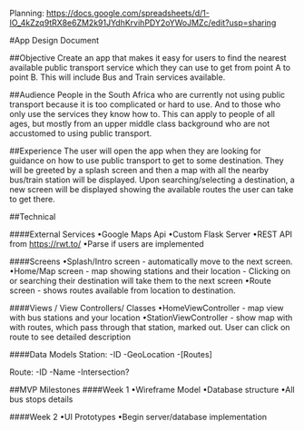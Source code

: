Planning: https://docs.google.com/spreadsheets/d/1-IO_4kZzq9tRX8e6ZM2k91JYdhKrvihPDY2oYWoJMZc/edit?usp=sharing

#App Design Document


##Objective
Create an app that makes it easy for users to find the nearest available public transport service which they can use to get from point A to point B. This will include Bus and Train services available.

##Audience
People in the South Africa who are currently not using public transport because it is too complicated or hard to use. And to those who only use the services they know how to. This can apply to people of all ages, but mostly from an upper middle class background who are not accustomed to using public transport.

##Experience
The user will open the app when they are looking for guidance on how to use public transport to get to some destination. They will be greeted by a splash screen and then a map with all the nearby bus/train station will be displayed. Upon searching/selecting a destination, a new screen will be displayed showing the available routes the user can take to get there.

##Technical

####External Services
•Google Maps Api
•Custom Flask Server
•REST API from https://rwt.to/
•Parse if users are implemented

####Screens
•Splash/Intro screen - automatically move to the next screen.
•Home/Map screen - map showing stations and their location - Clicking on or searching their destination will take them to the next screen
•Route screen - shows routes available from location to destination.


####Views / View Controllers/ Classes
•HomeViewController - map view with bus stations and your location
•StationViewController - show map with with routes, which pass through that station, marked out. User can click on route to see detailed description

####Data Models
Station: 
  -ID
  -GeoLocation
  -[Routes]

Route:
  -ID
  -Name
  -Intersection?
  
##MVP Milestones
####Week 1
•Wireframe Model
•Database structure
•All bus stops details

####Week 2
•UI Prototypes
•Begin server/database implementation
